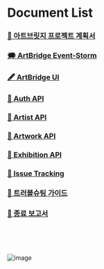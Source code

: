 # Document List


### <a href="https://artbridge-s.github.io/ProjectPlan/%ED%94%84%EB%A1%9C%EC%A0%9D%ED%8A%B8%20%EA%B8%B0%ED%9A%8D%EC%84%9C%20-%20%EC%A2%85%EB%A3%8C.html">📑 아트브릿지 프로젝트 계획서</a>

### <a href="https://lucid.app/lucidspark/a70cd3db-33e6-4481-9b7d-3b048f27a3e1/edit?invitationId=inv_98217a73-96b5-4f9e-aaca-34d979cfcaaa">🗯️ ArtBridge Event-Storm</a>

### <a href="https://www.figma.com/file/TvigosMVYpNP3Fbyl9G1RC/%EC%9B%B9%ED%94%84-(Copy)?type=design&node-id=0%3A1&mode=design&t=xWxmNZsmZJRBGqKt-1">🖋️ ArtBridge UI</a>

### <a href="https://documenter.getpostman.com/view/23389689/2s93m7XNAd">📑 Auth API</a>

### <a href="https://documenter.getpostman.com/view/23389689/2s93mBwJyG">📑 Artist API</a>

### <a href="https://documenter.getpostman.com/view/23389689/2s93m8xKaf">📑 Artwork API</a>

### <a href="https://documenter.getpostman.com/view/23389689/2s93shzpR5">📑 Exhibition API</a>

### <a href="https://docs.google.com/spreadsheets/d/13twho9c4r748ppID__yHpZEdykgPUnCKgOfCarTrf6k/edit?usp=sharing">📑 Issue Tracking</a>

### <a href="https://artbridge-s.github.io/ProjectPlan/Troubleshooting%20%EC%A7%80c%EC%B9%A8%20-%20Google%20Docs.html">📑 트러블슈팅 가이드</a>

### <a href="https://artbridge-s.github.io/ProjectPlan/%EC%A2%85%EB%A3%8C%20%EB%B3%B4%EA%B3%A0%EC%84%9C%20-%20Goo.html">📑 종료 보고서</a>






<br/>
<br/>
<br/>

![image](https://github.com/ArtBridge-s/.github/assets/46955032/6e989e99-06cb-465a-b530-68d33a11c95b)




